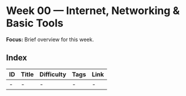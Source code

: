# Week 00 — Internet, Networking & Basic Tools

**Focus:** Brief overview for this week.

## Index
| ID | Title | Difficulty | Tags | Link |
|---|---|---|---|---|
| - | - | - | - | - |
